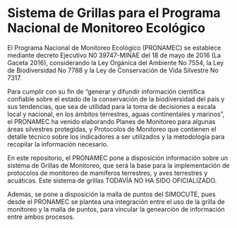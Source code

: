 # Sistema de Grillas para el Programa Nacional de Monitoreo Ecológico 

El Programa Nacional de Monitoreo Ecológico (PRONAMEC) se establece mediante decreto Ejecutivo N0 39747-MINAE del 18 de mayo de 2016 (La Gaceta 2016), considerando la Ley Orgánica del Ambiente No 7554, la Ley de Biodiversidad No 7788 y la Ley de Conservación de Vida Silvestre No 7317. 

Para cumplir con su fin de “generar y difundir información científica confiable sobre el estado de la conservación de la biodiversidad del país y sus tendencias, que sea de utilidad para la toma de decisiones a escala local y nacional, en los ámbitos terrestres, aguas continentales y marinos”, el PRONAMEC ha venido elaborando Planes de Monitoreo para algunas áreas silvestres protegidas, y Protocolos de Monitoreo que contienen el detalle técnico sobre los indicadores a ser utilizados y la metodología para recopilar la información necesario. 

En este repositorio, el PRONAMEC pone a disposición información sobre un sistema de Grillas de Monitoreo, que será la base para la implementación de protocolos de monitoreo de mamíferos terrestres, y aves terrestres y acuáticas. Este sistema de grillas TODAVÍA NO HA SIDO OFICIALIZADO.

Además, se pone a disposición la malla de puntos del SIMOCUTE, pues desde el PRONAMEC se plantea una integración entre el uso de la grilla de monitoreo y la malla de puntos, para vincular la genearción de información entre ambos procesos.


